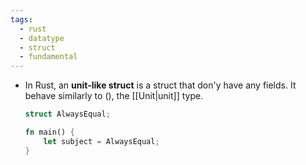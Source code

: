 ```yaml
---
tags:
  - rust
  - datatype
  - struct
  - fundamental
---
```


- In Rust, an **unit-like struct** is a struct that don'y have any fields. It behave similarly to (), the [[Unit|unit]] type.
	```rust
	struct AlwaysEqual;
	
	fn main() {
	    let subject = AlwaysEqual;
	}
	```